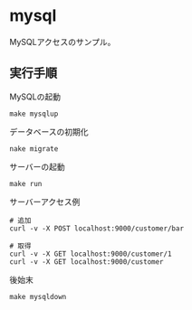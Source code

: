 # mysql

MySQLアクセスのサンプル。

## 実行手順

MySQLの起動

```shell
make mysqlup
```

データベースの初期化

```shell
nake migrate
```

サーバーの起動

```shell
make run
```

サーバーアクセス例

```shell
# 追加
curl -v -X POST localhost:9000/customer/bar

# 取得
curl -v -X GET localhost:9000/customer/1
curl -v -X GET localhost:9000/customer
```

後始末

```shell
make mysqldown
```